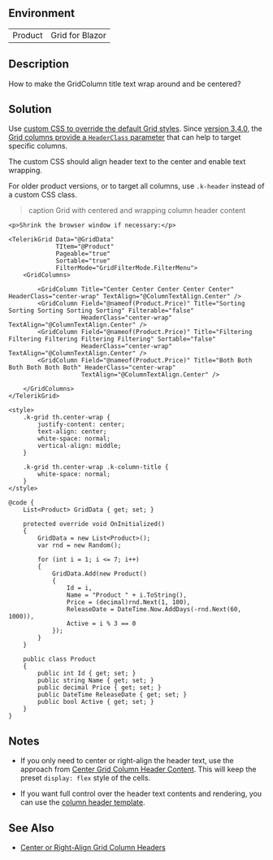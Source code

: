 
## Environment
<table>
<tbody>
<tr>
<td>Product</td>
<td>Grid for Blazor</td>
</tr>
</tbody>
</table>

## Description

How to make the GridColumn title text wrap around and be centered?

## Solution

Use [custom CSS to override the default Grid styles](slug:themes-override). Since [version 3.4.0](https://www.telerik.com/support/whats-new/blazor-ui/release-history/ui-for-blazor-3-4-0), the [Grid columns provide a `HeaderClass` parameter](slug:components/grid/columns/bound) that can help to target specific columns.

The custom CSS should align header text to the center and enable text wrapping.

For older product versions, or to target all columns, use `.k-header` instead of a custom CSS class.

>caption Grid with centered and wrapping column header content

````RAZOR
<p>Shrink the browser window if necessary:</p>

<TelerikGrid Data="@GridData"
             TItem="@Product"
             Pageable="true"
             Sortable="true"
             FilterMode="GridFilterMode.FilterMenu">
    <GridColumns>

        <GridColumn Title="Center Center Center Center Center" HeaderClass="center-wrap" TextAlign="@ColumnTextAlign.Center" />
        <GridColumn Field="@nameof(Product.Price)" Title="Sorting Sorting Sorting Sorting Sorting" Filterable="false"
                    HeaderClass="center-wrap" TextAlign="@ColumnTextAlign.Center" />
        <GridColumn Field="@nameof(Product.Price)" Title="Filtering Filtering Filtering Filtering Filtering" Sortable="false"
                    HeaderClass="center-wrap" TextAlign="@ColumnTextAlign.Center" />
        <GridColumn Field="@nameof(Product.Price)" Title="Both Both Both Both Both Both" HeaderClass="center-wrap"
                    TextAlign="@ColumnTextAlign.Center" />

    </GridColumns>
</TelerikGrid>

<style>
    .k-grid th.center-wrap {
        justify-content: center;
        text-align: center;
        white-space: normal;
        vertical-align: middle;
    }

    .k-grid th.center-wrap .k-column-title {
        white-space: normal;
    }
</style>

@code {
    List<Product> GridData { get; set; }

    protected override void OnInitialized()
    {
        GridData = new List<Product>();
        var rnd = new Random();

        for (int i = 1; i <= 7; i++)
        {
            GridData.Add(new Product()
            {
                Id = i,
                Name = "Product " + i.ToString(),
                Price = (decimal)rnd.Next(1, 100),
                ReleaseDate = DateTime.Now.AddDays(-rnd.Next(60, 1000)),
                Active = i % 3 == 0
            });
        }
    }

    public class Product
    {
        public int Id { get; set; }
        public string Name { get; set; }
        public decimal Price { get; set; }
        public DateTime ReleaseDate { get; set; }
        public bool Active { get; set; }
    }
}
````

## Notes

* If you only need to center or right-align the header text, use the approach from [Center Grid Column Header Content](slug:grid-kb-center-column-header-content). This will keep the preset `display: flex` style of the cells.

* If you want full control over the header text contents and rendering, you can use the [column header template](slug:grid-templates-column-header).

## See Also

* [Center or Right-Align Grid Column Headers](slug:grid-kb-center-column-header-content)
